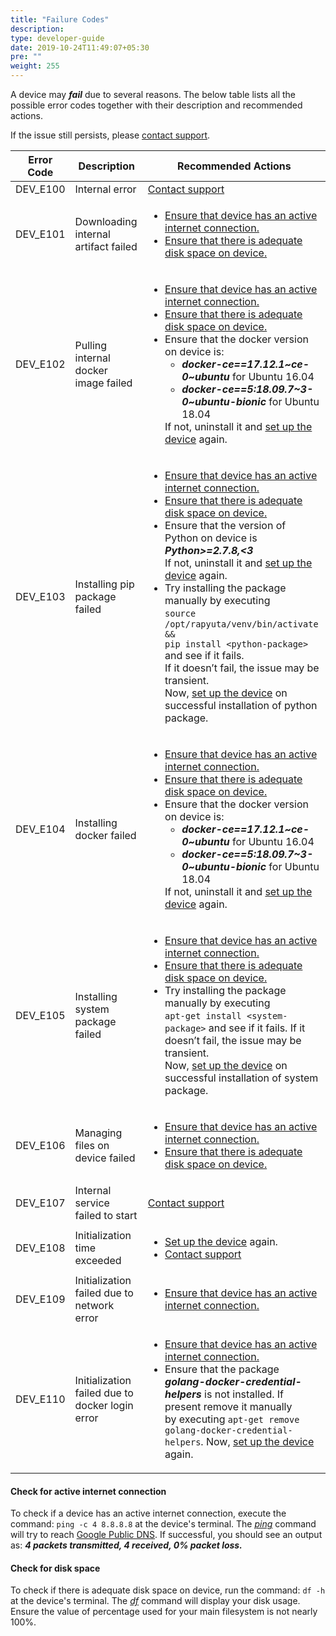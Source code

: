 ```yaml
---
title: "Failure Codes"
description:
type: developer-guide
date: 2019-10-24T11:49:07+05:30
pre: ""
weight: 255
---
```

A device may ***fail*** due to several reasons. The below table
lists all the possible error codes together with their
description and recommended actions.

If the issue still persists, please <a href="#" onclick="javascript:FreshWidget.show();">contact support</a>.

<table>
    <thead>
        <tr>
            <th>Error Code</th>
            <th>Description</th>
            <th>Recommended Actions</th>
        </tr>
    </thead>
    <tbody>
        <tr>
            <td>DEV_E100</td>
            <td>Internal error</td>
            <td><a href="#" onclick="javascript:FreshWidget.show();" class="highlight">Contact support</a></td>
        </tr>
        <tr>
            <td>DEV_E101</td>
            <td>Downloading internal artifact failed</td>
            <td>
                <ul>
                    <li><a href="#check-for-active-internet-connection" class="highlight">Ensure that device has an active internet connection.</a></li>
                    <li><a href="#check-for-disk-space" class="highlight">Ensure that there is adequate disk space on device.</a></li>
                </ul>
            </td>
        </tr>
        <tr>
            <td>DEV_E102</td>
            <td>Pulling internal docker image failed</td>
            <td>
                <ul>
                    <li><a href="#check-for-active-internet-connection" class="highlight">Ensure that device has an active internet connection.</a></li>
                    <li><a href="#check-for-disk-space" class="highlight">Ensure that there is adequate disk space on device.</a></li>
                    <li>Ensure that the docker version on device is:
                        <ul>
                            <li><strong><em>docker-ce==17.12.1~ce-0~ubuntu</em></strong> for Ubuntu 16.04</li>
                            <li><strong><em>docker-ce==5:18.09.7~3-0~ubuntu-bionic</em></strong> for Ubuntu 18.04</li>
                        </ul>If not, uninstall it and <a href="/developer-guide/manage-machines/onboarding/setup-device/" class="highlight">set up the device</a> again.</li>
                </ul>
            </td>
        </tr>
        <tr>
            <td>DEV_E103</td>
            <td>Installing pip package failed</td>
            <td>
                <ul>
                    <li><a href="#check-for-active-internet-connection" class="highlight">Ensure that device has an active internet connection.</a></li>
                    <li><a href="#check-for-disk-space" class="highlight">Ensure that there is adequate disk space on device.</a></li>
                    <li>Ensure that the version of Python on device is <strong><em>Python&gt;=2.7.8,&lt;3</em></strong><br>
                    If not, uninstall it and <a href="/developer-guide/manage-machines/onboarding/setup-device/" class="highlight">set up the device</a> again.</li>
                    <li>Try installing the package manually by executing<br>
                    <code>source /opt/rapyuta/venv/bin/activate &amp;&amp; <br>pip install &lt;python-package&gt;</code> and see if it fails.<br>
                    If it doesn’t fail, the issue may be transient.<br>
                    Now, <a href="/developer-guide/manage-machines/onboarding/setup-device/">set up the device</a> on successful installation of python package.</li>
                </ul>
            </td>
        </tr>
        <tr>
            <td>DEV_E104</td>
            <td>Installing docker failed</td>
            <td>
                <ul>
                    <li><a href="#check-for-active-internet-connection" class="highlight">Ensure that device has an active internet connection.</a></li>
                    <li><a href="#check-for-disk-space" class="highlight">Ensure that there is adequate disk space on device.</a></li>
                    <li>Ensure that the docker version on device is:
                        <ul>
                            <li><strong><em>docker-ce==17.12.1~ce-0~ubuntu</em></strong> for Ubuntu 16.04</li>
                            <li><strong><em>docker-ce==5:18.09.7~3-0~ubuntu-bionic</em></strong> for Ubuntu 18.04</li>
                        </ul>If not, uninstall it and <a href="/developer-guide/manage-machines/onboarding/setup-device/" class="highlight">set up the device</a> again.</li>
                </ul>
            </td>
        </tr>
        <tr>
            <td>DEV_E105</td>
            <td>Installing system package failed</td>
            <td>
                <ul>
                    <li><a href="#check-for-active-internet-connection" class="highlight">Ensure that device has an active internet connection.</a></li>
                    <li><a href="#check-for-disk-space" class="highlight">Ensure that there is adequate disk space on device.</a></li>
                    <li>Try installing the package manually by executing<br>
                    <code>apt-get install &lt;system-package&gt;</code> and see if it fails. If it doesn’t fail, the issue may be transient.<br>
                    Now, <a href="/developer-guide/manage-machines/onboarding/setup-device/">set up the device</a> on successful installation of system package.</li>
                </ul>
            </td>
        </tr>
        <tr>
            <td>DEV_E106</td>
            <td>Managing files on device failed</td>
            <td>
                <ul>
                    <li><a href="#check-for-active-internet-connection" class="highlight">Ensure that device has an active internet connection.</a></li>
                    <li><a href="#check-for-disk-space" class="highlight">Ensure that there is adequate disk space on device.</a></li>
                </ul>
            </td>
        </tr>
        <tr>
            <td>DEV_E107</td>
            <td>Internal service failed to start</td>
            <td><a href="#" onclick="javascript:FreshWidget.show();" class="highlight">Contact support</a></td>
        </tr>
        <tr>
            <td>DEV_E108</td>
            <td>Initialization time exceeded</td>
            <td>
                <ul>
                    <li><a href="/developer-guide/manage-machines/onboarding/setup-device/" class="highlight">Set up the device</a> again.</li>
                    <li><a href="#" onclick="javascript:FreshWidget.show();" class="highlight">Contact support</a></li>
                </ul>
            </td>
        </tr>
        <tr>
            <td>DEV_E109</td>
            <td>Initialization failed due to network error</td>
            <td>
                <ul>
                    <li><a href="#check-for-active-internet-connection" class="highlight">Ensure that device has an active internet connection.</a></li>
                </ul>
            </td>
        </tr>
        <tr>
            <td>DEV_E110</td>
            <td>Initialization failed due to docker login error</td>
            <td>
                <ul>
                    <li><a href="#check-for-active-internet-connection" class="highlight">Ensure that device has an active internet connection.</a></li>
                    <li>Ensure that the package <strong><em>golang-docker-credential-helpers</em></strong> is not installed. If present remove it manually <br>
                     by executing <code>apt-get remove golang-docker-credential-helpers</code>. Now, <a href="/developer-guide/manage-machines/onboarding/setup-device/" class="highlight">set up the device</a> again.</li>
                </ul>
            </td>
        </tr>
    </tbody>
</table>

#### Check for active internet connection
To check if a device has an active internet connection, execute the command:
`ping -c 4 8.8.8.8` at the device's terminal.
The *[ping](https://linux.die.net/man/8/ping)* command will try
to reach [Google Public DNS](https://en.wikipedia.org/wiki/Google_Public_DNS).
If successful, you should see an output as:
***4 packets transmitted, 4 received, 0% packet loss.***

#### Check for disk space
To check if there is adequate disk space on device, run the command: `df -h`
at the device's terminal. The *[df](https://linux.die.net/man/1/df)* command
will display your disk usage. Ensure the value of percentage used for
your main filesystem is not nearly 100%.